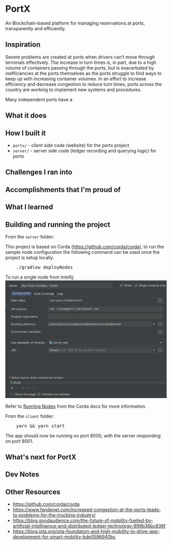 # PortX

<!-- A port reservation system powered by blockchain -->

An Blockchain-based platform for managing reservations at ports, transparently and efficiently.

## Inspiration

Severe problems are created at ports when drivers can’t move through terminals effectively. The increase in turn times is, in part, due to a high volume of containers passing through the ports, but is exacerbated by inefficiencies at the ports themselves as the ports struggle to find ways to keep up with increasing container volumes. In an effort to increase efficiency and decrease congestion to reduce turn times, ports across the country are working to implement new systems and procedures.

Many independent ports have a 

## What it does

## How I built it
* `portx/` - client side code (website) for the portx project
* `server/` - server side code (ledger recording and querying logic) for portx

## Challenges I ran into

## Accomplishments that I'm proud of

## What I learned

## Building and running the project

From the `server` folder:

This project is based on Corda (https://github.com/corda/corda), to run the sample node configuration the following command can be used once the project is setup locally.
<pre>
    ./gradlew deployNodes
</pre>

To run a single node from Intellij:
<img src="./img/node_conf.png" width=600>

Refer to <a href="https://docs.corda.net/tutorial-cordapp.html#running-nodes-across-machines">Running  Nodes</a> from the Corda docs for more information.

From the `client` folder:
<pre>
    yarn && yarn start
</pre>

The app should now be running on port 8000, with the server responding on port 8001.

## What's next for PortX

## Dev Notes


## Other Resources
* https://github.com/corda/corda
* https://www.fandpnet.com/increased-congestion-at-the-ports-leads-to-problems-for-the-trucking-industry/
* https://blog.goodaudience.com/the-future-of-mobility-fuelled-by-artificial-intelligence-and-distributed-ledger-technology-999b36bc836f
* https://blog.iota.org/iota-foundation-and-high-mobility-to-drive-app-development-for-smart-mobility-bde0596940bc